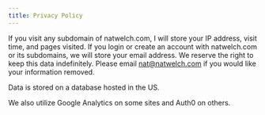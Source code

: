 ```yaml
---
title: Privacy Policy
---
```


If you visit any subdomain of natwelch.com, I will store your IP address, visit time, and pages visited. If you login or create an account with natwelch.com or its subdomains, we will store your email address. We reserve the right to keep this data indefinitely. Please email nat@natwelch.com if you would like your information removed.

Data is stored on a database hosted in the US.

We also utilize Google Analytics on some sites and Auth0 on others.
